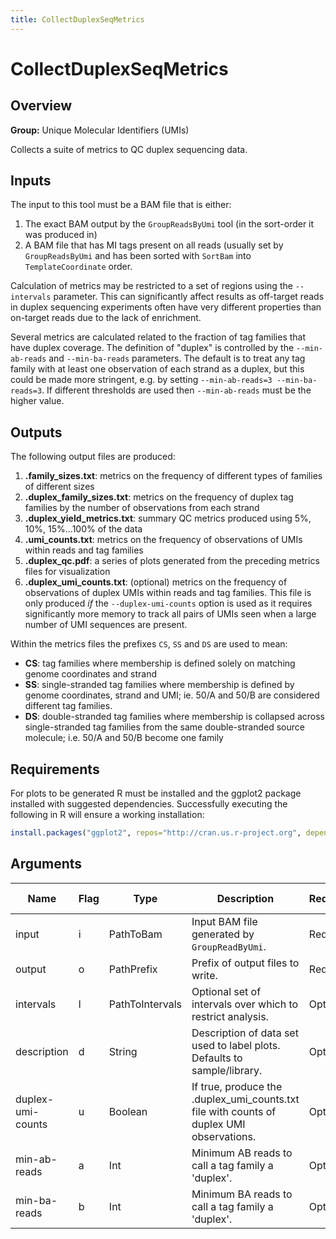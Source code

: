 ```yaml
---
title: CollectDuplexSeqMetrics
---
```


# CollectDuplexSeqMetrics

## Overview
**Group:** Unique Molecular Identifiers (UMIs)

Collects a suite of metrics to QC duplex sequencing data.

## Inputs

The input to this tool must be a BAM file that is either:

1. The exact BAM output by the `GroupReadsByUmi` tool (in the sort-order it was produced in)
2. A BAM file that has MI tags present on all reads (usually set by `GroupReadsByUmi` and has
   been sorted with `SortBam` into `TemplateCoordinate` order.

Calculation of metrics may be restricted to a set of regions using the `--intervals` parameter. This
can significantly affect results as off-target reads in duplex sequencing experiments often have very
different properties than on-target reads due to the lack of enrichment.

Several metrics are calculated related to the fraction of tag families that have duplex coverage. The
definition of "duplex" is controlled by the `--min-ab-reads` and `--min-ba-reads` parameters. The default
is to treat any tag family with at least one observation of each strand as a duplex, but this could be
made more stringent, e.g. by setting `--min-ab-reads=3 --min-ba-reads=3`.  If different thresholds are
used then `--min-ab-reads` must be the higher value.

## Outputs

The following output files are produced:

1. **<output>.family_sizes.txt**: metrics on the frequency of different types of families of different sizes
2. **<output>.duplex_family_sizes.txt**: metrics on the frequency of duplex tag families by the number of
                                        observations from each strand
3. **<output>.duplex_yield_metrics.txt**: summary QC metrics produced using 5%, 10%, 15%...100% of the data
4. **<output>.umi_counts.txt**: metrics on the frequency of observations of UMIs within reads and tag families
5. **<output>.duplex_qc.pdf**: a series of plots generated from the preceding metrics files for visualization
6. **<output>.duplex_umi_counts.txt**: (optional) metrics on the frequency of observations of duplex UMIs within
   reads and tag families. This file is only produced _if_ the `--duplex-umi-counts` option is used as it
   requires significantly more memory to track all pairs of UMIs seen when a large number of UMI sequences are present.

Within the metrics files the prefixes `CS`, `SS` and `DS` are used to mean:

* **CS**: tag families where membership is defined solely on matching genome coordinates and strand
* **SS**: single-stranded tag families where membership is defined by genome coordinates, strand and UMI;
          ie. 50/A and 50/B are considered different tag families.
* **DS**: double-stranded tag families where membership is collapsed across single-stranded tag families
          from the same double-stranded source molecule; i.e. 50/A and 50/B become one family

## Requirements

For plots to be generated R must be installed and the ggplot2 package installed with suggested
dependencies. Successfully executing the following in R will ensure a working installation:

```R
install.packages("ggplot2", repos="http://cran.us.r-project.org", dependencies=TRUE)
```

## Arguments

|Name|Flag|Type|Description|Required?|Max Values|Default Value(s)|
|----|----|----|-----------|---------|----------|----------------|
|input|i|PathToBam|Input BAM file generated by `GroupReadByUmi`.|Required|1||
|output|o|PathPrefix|Prefix of output files to write.|Required|1||
|intervals|l|PathToIntervals|Optional set of intervals over which to restrict analysis.|Optional|1||
|description|d|String|Description of data set used to label plots. Defaults to sample/library.|Optional|1||
|duplex-umi-counts|u|Boolean|If true, produce the .duplex_umi_counts.txt file with counts of duplex UMI observations.|Optional|1|false|
|min-ab-reads|a|Int|Minimum AB reads to call a tag family a 'duplex'.|Optional|1|1|
|min-ba-reads|b|Int|Minimum BA reads to call a tag family a 'duplex'.|Optional|1|1|

